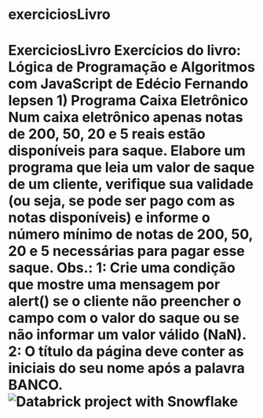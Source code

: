 # exerciciosLivro
 # ExerciciosLivro Exercícios do livro: Lógica de Programação e Algoritmos com JavaScript de Edécio Fernando Iepsen  1) Programa Caixa Eletrônico Num caixa eletrônico apenas notas de 200, 50, 20 e 5 reais estão disponíveis para saque. Elabore um programa que leia um valor de saque de um cliente, verifique sua validade (ou seja, se pode ser pago com as notas disponíveis) e informe o número mínimo de notas de 200, 50, 20 e 5 necessárias para pagar esse saque. Obs.: 1: Crie uma condição que mostre uma mensagem por alert() se o cliente não preencher o campo com o valor do saque ou se não informar um valor válido (NaN). 2: O título da página deve conter as iniciais do seu nome após a palavra BANCO.  ![Databrick project with Snowflake](programaCaixaEletronico.jpeg)
